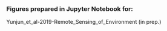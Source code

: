 ### Figures prepared in Jupyter Notebook for:

Yunjun_et_al-2019-Remote_Sensing_of_Environment (in prep.)
